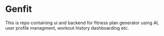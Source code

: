 # Genfit
This is repo containing ui and backend for fitness plan generator using AI, user profile managment, workout history dashboarding etc.
